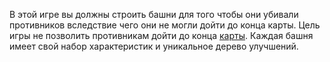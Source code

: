В этой игре вы должны строить башни для того чтобы они убивали противников вследствие чего они не могли дойти до конца карты.
Цель игры не позволить противникам дойти до конца
[карты](https://github.com/danila16030/Tower-defence/blob/master/%D0%9C%D0%BE%D0%BA%D0%B0%D0%BF%D1%8B/%D0%98%D0%B3%D1%80%D0%BE%D0%B2%D0%BE%D0%B9%20%D0%BF%D1%80%D0%BE%D1%86%D0%B5%D1%81%D1%81.png).
Каждая башня имеет свой набор характеристик и уникальное дерево улучшений.
